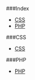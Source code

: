 ###Index
* [CSS](#css)
* [PHP](#php)


###CSS
* [CSS](http://www.tutorialeweb.net/css/)


###PHP
* [PHP](http://www.tutorialeweb.net/php/)
